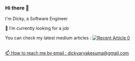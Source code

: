 ### Hi there 👋

I'm Dicky, a Software Engineer

🔭 I’m currently looking for a job
<br>

You can check my latest medium articles :
<a target="_blank" href="https://github-readme-medium-recent-article.vercel.app/medium/@imantumorang/0"><img src="https://github-readme-medium-recent-article.vercel.app/medium/@dickyaryakesuma/0" alt="Recent Article 0"> 

<br>
📫 How to reach me by email : dickyaryakesuma@gmail.com

<!--
**dickyaryag6/dickyaryag6** is a ✨ _special_ ✨ repository because its `README.md` (this file) appears on your GitHub profile.

Here are some ideas to get you started:

- 
- 🌱 I’m currently learning ...
- 👯 I’m looking to collaborate on ...
- 🤔 I’m looking for help with ...
- 💬 Ask me about ...
- 📫 How to reach me: ...
- 😄 Pronouns: ...
- ⚡ Fun fact: ...
-->

